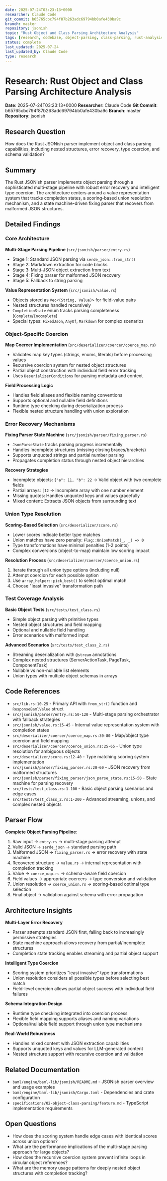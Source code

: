 ```yaml
---
date: 2025-07-24T03:23:13+0000
researcher: Claude Code
git_commit: b65765cbc794f87b263adc69794bb0afe430ba9c
branch: master
repository: jsonish
topic: "Rust Object and Class Parsing Architecture Analysis"
tags: [research, codebase, object-parsing, class-parsing, rust-analysis, error-recovery, type-coercion]
status: complete
last_updated: 2025-07-24
last_updated_by: Claude Code
type: research
---
```


# Research: Rust Object and Class Parsing Architecture Analysis

**Date**: 2025-07-24T03:23:13+0000
**Researcher**: Claude Code
**Git Commit**: b65765cbc794f87b263adc69794bb0afe430ba9c
**Branch**: master
**Repository**: jsonish

## Research Question

How does the Rust JSONish parser implement object and class parsing capabilities, including nested structures, error recovery, type coercion, and schema validation?

## Summary

The Rust JSONish parser implements object parsing through a sophisticated multi-stage pipeline with robust error recovery and intelligent type coercion. The architecture centers around a value representation system that tracks completion states, a scoring-based union resolution mechanism, and a state machine-driven fixing parser that recovers from malformed JSON structures.

## Detailed Findings

### Core Architecture

**Multi-Stage Parsing Pipeline** (`src/jsonish/parser/entry.rs`)
- Stage 1: Standard JSON parsing via `serde_json::from_str()`
- Stage 2: Markdown extraction for code blocks  
- Stage 3: Multi-JSON object extraction from text
- Stage 4: Fixing parser for malformed JSON recovery
- Stage 5: Fallback to string parsing

**Value Representation System** (`src/jsonish/value.rs`)
- Objects stored as `Vec<(String, Value)>` for field-value pairs
- Nested structures handled recursively
- `CompletionState` enum tracks parsing completeness (`Complete`/`Incomplete`)
- Special types: `FixedJson`, `AnyOf`, `Markdown` for complex scenarios

### Object-Specific Coercion

**Map Coercer Implementation** (`src/deserializer/coercer/coerce_map.rs`)
- Validates map key types (strings, enums, literals) before processing values
- Recursive coercion system for nested object structures
- Partial object construction with individual field error tracking
- Uses `DeserializerConditions` for parsing metadata and context

**Field Processing Logic**
- Handles field aliases and flexible naming conventions
- Supports optional and nullable field definitions
- Runtime type checking during deserialization process
- Flexible nested structure handling with union exploration

### Error Recovery Mechanisms

**Fixing Parser State Machine** (`src/jsonish/parser/fixing_parser.rs`)
- `JsonParseState` tracks parsing progress incrementally
- Handles incomplete structures (missing closing braces/brackets)
- Supports unquoted strings and partial number parsing
- Propagates completion status through nested object hierarchies

**Recovery Strategies**
- Incomplete objects: `{"a": 11, "b": 22` → Valid object with two complete fields
- Partial arrays: `[12` → Incomplete array with one number element
- Missing quotes: Handles unquoted keys and values gracefully
- Mixed content: Extracts JSON objects from surrounding text

### Union Type Resolution

**Scoring-Based Selection** (`src/deserializer/score.rs`)
- Lower scores indicate better type matches
- Union matches have zero penalty: `Flag::UnionMatch(_, _) => 0`
- Type transformations have minimal penalties (1-2 points)
- Complex conversions (object-to-map) maintain low scoring impact

**Resolution Process** (`src/deserializer/coercer/coerce_union.rs`)
1. Iterate through all union type options (including null)
2. Attempt coercion for each possible option
3. Use `array_helper::pick_best()` to select optimal match
4. Choose "least invasive" transformation path

### Test Coverage Analysis

**Basic Object Tests** (`src/tests/test_class.rs`)
- Simple object parsing with primitive types
- Nested object structures and field mapping
- Optional and nullable field handling
- Error scenarios with malformed input

**Advanced Scenarios** (`src/tests/test_class_2.rs`)
- Streaming deserialization with `@stream` annotations
- Complex nested structures (ServerActionTask, PageTask, ComponentTask)
- Nullable vs non-nullable list elements
- Union types with multiple object schemas in arrays

## Code References

- `src/lib.rs:10-25` - Primary API with `from_str()` function and `ResponseBamlValue` struct
- `src/jsonish/parser/entry.rs:50-120` - Multi-stage parsing orchestrator with fallback strategies
- `src/jsonish/value.rs:15-45` - Internal value representation system with completion states
- `src/deserializer/coercer/coerce_map.rs:30-80` - Map/object type coercion and field mapping
- `src/deserializer/coercer/coerce_union.rs:25-65` - Union type resolution for ambiguous objects
- `src/deserializer/score.rs:12-40` - Type matching scoring system implementation
- `src/jsonish/parser/fixing_parser.rs:20-60` - JSON recovery from malformed structures
- `src/jsonish/parser/fixing_parser/json_parse_state.rs:15-50` - State machine for parsing recovery
- `src/tests/test_class.rs:1-100` - Basic object parsing scenarios and edge cases
- `src/tests/test_class_2.rs:1-200` - Advanced streaming, unions, and complex nested objects

## Parser Flow

**Complete Object Parsing Pipeline**:
1. Raw input → `entry.rs` → multi-stage parsing attempt
2. Valid JSON → `serde_json` → standard parsing path
3. Malformed JSON → `fixing_parser.rs` → error recovery with state machine
4. Recovered structure → `value.rs` → internal representation with completion tracking
5. Value → `coerce_map.rs` → schema-aware field coercion
6. Field values → appropriate coercers → type conversion and validation
7. Union resolution → `coerce_union.rs` → scoring-based optimal type selection
8. Final object → validation against schema with error propagation

## Architecture Insights

**Multi-Layer Error Recovery**
- Parser attempts standard JSON first, falling back to increasingly permissive strategies
- State machine approach allows recovery from partial/incomplete structures
- Completion state tracking enables streaming and partial object support

**Intelligent Type Coercion**
- Scoring system prioritizes "least invasive" type transformations
- Union resolution considers all possible types before selecting best match
- Field-level coercion allows partial object success with individual field failures

**Schema Integration Design**
- Runtime type checking integrated into coercion process
- Flexible field mapping supports aliases and naming variations
- Optional/nullable field support through union type mechanisms

**Real-World Robustness**
- Handles mixed content with JSON extraction capabilities
- Supports unquoted keys and values for LLM-generated content
- Nested structure support with recursive coercion and validation

## Related Documentation

- `baml/engine/baml-lib/jsonish/README.md` - JSONish parser overview and usage examples
- `baml/engine/baml-lib/jsonish/Cargo.toml` - Dependencies and crate configuration
- `specifications/02-object-class-parsing/feature.md` - TypeScript implementation requirements

## Open Questions

- How does the scoring system handle edge cases with identical scores across union options?
- What are the performance implications of the multi-stage parsing approach for large objects?
- How does the recursive coercion system prevent infinite loops in circular object references?
- What are the memory usage patterns for deeply nested object structures with completion tracking?